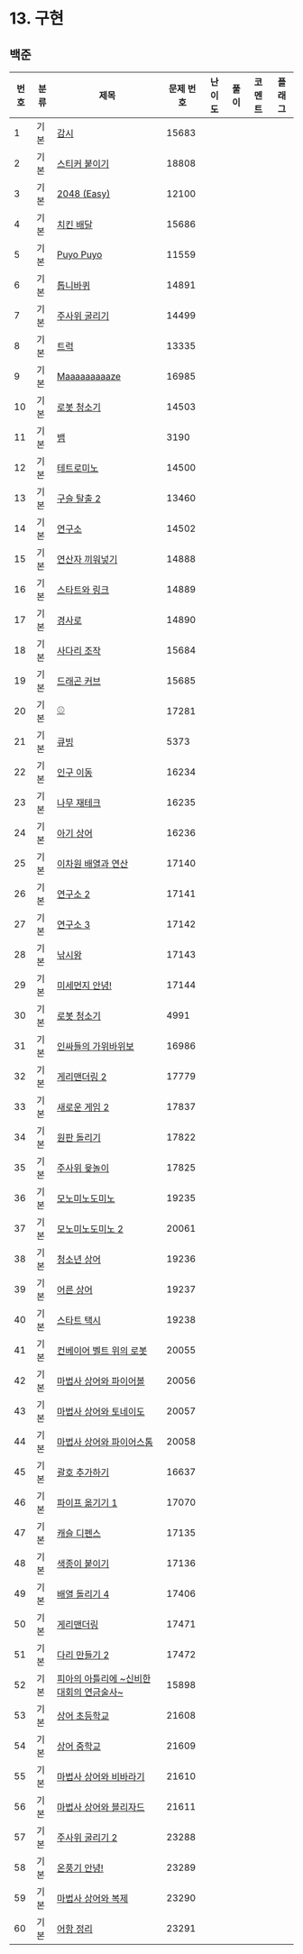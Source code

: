 # 13. 구현

## 백준
| 번호 | 분류 | 제목 | 문제 번호 | 난이도 | 풀이 | 코멘트 | 플래그 |
|----|----|--------------------------------------------------|-------|-----|------|-|--|
| 1  | 기본 | [감시](https://www.acmicpc.net/problem/15683) | 15683 |     |      | |  |
| 2  | 기본 | [스티커 붙이기](https://www.acmicpc.net/problem/18808) | 18808 |     |      | |  |
| 3  | 기본 | [2048 (Easy)](https://www.acmicpc.net/problem/12100) | 12100 |     |      | |  |
| 4  | 기본 | [치킨 배달](https://www.acmicpc.net/problem/15686) | 15686 |     |      | |  |
| 5  | 기본 | [Puyo Puyo](https://www.acmicpc.net/problem/11559) | 11559 |     |      | |  |
| 6  | 기본 | [톱니바퀴](https://www.acmicpc.net/problem/14891) | 14891 |     |      | |  |
| 7  | 기본 | [주사위 굴리기](https://www.acmicpc.net/problem/14499) | 14499 |     |      | |  |
| 8  | 기본 | [트럭](https://www.acmicpc.net/problem/13335) | 13335 |     |      | |  |
| 9  | 기본 | [Maaaaaaaaaze](https://www.acmicpc.net/problem/16985) | 16985 |     |      | |  |
| 10 | 기본 | [로봇 청소기](https://www.acmicpc.net/problem/14503) | 14503 |     |      | |  |
| 11 | 기본 | [뱀](https://www.acmicpc.net/problem/3190) | 3190  |     |      | |  |
| 12 | 기본 | [테트로미노](https://www.acmicpc.net/problem/14500) | 14500 |     |      | |  |
| 13 | 기본 | [구슬 탈출 2](https://www.acmicpc.net/problem/13460) | 13460 |     |      | |  |
| 14 | 기본 | [연구소](https://www.acmicpc.net/problem/14502) | 14502 |     |      | |  |
| 15 | 기본 | [연산자 끼워넣기](https://www.acmicpc.net/problem/14888) | 14888 |     |      | |  |
| 16 | 기본 | [스타트와 링크](https://www.acmicpc.net/problem/14889) | 14889 |     |      | |  |
| 17 | 기본 | [경사로](https://www.acmicpc.net/problem/14890) | 14890 |     |      | |  |
| 18 | 기본 | [사다리 조작](https://www.acmicpc.net/problem/15684) | 15684 |     |      | |  |
| 19 | 기본 | [드래곤 커브](https://www.acmicpc.net/problem/15685) | 15685 |     |      | |  |
| 20 | 기본 | [⚾](https://www.acmicpc.net/problem/17281) | 17281 |     |      | |  |
| 21 | 기본 | [큐빙](https://www.acmicpc.net/problem/5373) | 5373  |     |      | |  |
| 22 | 기본 | [인구 이동](https://www.acmicpc.net/problem/16234) | 16234 |     |      | |  |
| 23 | 기본 | [나무 재테크](https://www.acmicpc.net/problem/16235) | 16235 |     |      | |  |
| 24 | 기본 | [아기 상어](https://www.acmicpc.net/problem/16236) | 16236 |     |      | |  |
| 25 | 기본 | [이차원 배열과 연산](https://www.acmicpc.net/problem/17140) | 17140 |     |      | |  |
| 26 | 기본 | [연구소 2](https://www.acmicpc.net/problem/17141) | 17141 |     |      | |  |
| 27 | 기본 | [연구소 3](https://www.acmicpc.net/problem/17142) | 17142 |     |      | |  |
| 28 | 기본 | [낚시왕](https://www.acmicpc.net/problem/17143) | 17143 |     |      | |  |
| 29 | 기본 | [미세먼지 안녕!](https://www.acmicpc.net/problem/17144) | 17144 |     |      | |  |
| 30 | 기본 | [로봇 청소기](https://www.acmicpc.net/problem/4991) | 4991  |     |      | |  |
| 31 | 기본 | [인싸들의 가위바위보](https://www.acmicpc.net/problem/16986) | 16986 |     |      | |  |
| 32 | 기본 | [게리맨더링 2](https://www.acmicpc.net/problem/17779) | 17779 |     |      | |  |
| 33 | 기본 | [새로운 게임 2](https://www.acmicpc.net/problem/17837) | 17837 |     |      | |  |
| 34 | 기본 | [원판 돌리기](https://www.acmicpc.net/problem/17822) | 17822 |     |      | |  |
| 35 | 기본 | [주사위 윷놀이](https://www.acmicpc.net/problem/17825) | 17825 |     |      |  |  |
| 36 | 기본 | [모노미노도미노](https://www.acmicpc.net/problem/19235) | 19235 |     |      |  |  |
| 37 | 기본 | [모노미노도미노 2](https://www.acmicpc.net/problem/20061) | 20061 |     |      |  |  |
| 38 | 기본 | [청소년 상어](https://www.acmicpc.net/problem/19236) | 19236 |     |      |  |  |
| 39 | 기본 | [어른 상어](https://www.acmicpc.net/problem/19237) | 19237 |     |      |  |  |
| 40 | 기본 | [스타트 택시](https://www.acmicpc.net/problem/19238) | 19238 |     |      |  |  |
| 41 | 기본 | [컨베이어 벨트 위의 로봇](https://www.acmicpc.net/problem/20055) | 20055 |     |      |  |  |
| 42 | 기본 | [마법사 상어와 파이어볼](https://www.acmicpc.net/problem/20056) | 20056 |     |      |  |  |
| 43 | 기본 | [마법사 상어와 토네이도](https://www.acmicpc.net/problem/20057) | 20057 |     |      |  |  |
| 44 | 기본 | [마법사 상어와 파이어스톰](https://www.acmicpc.net/problem/20058) | 20058 |     |      |  |  |
| 45 | 기본 | [괄호 추가하기](https://www.acmicpc.net/problem/16637) | 16637 |     |      |  |  |
| 46 | 기본 | [파이프 옮기기 1](https://www.acmicpc.net/problem/17070) | 17070 |     |      |  |  |
| 47 | 기본 | [캐슬 디펜스](https://www.acmicpc.net/problem/17135) | 17135 |     |      |  |  |
| 48 | 기본 | [색종이 붙이기](https://www.acmicpc.net/problem/17136) | 17136 |     |      |  |  |
| 49 | 기본 | [배열 돌리기 4](https://www.acmicpc.net/problem/17406) | 17406 |     |      |  |  |
| 50 | 기본 | [게리맨더링](https://www.acmicpc.net/problem/17471) | 17471 |     |      |  |  |
| 51 | 기본 | [다리 만들기 2](https://www.acmicpc.net/problem/17472) | 17472 |     |      |  |  |
| 52 | 기본 | [피아의 아틀리에 ~신비한 대회의 연금술사~](https://www.acmicpc.net/problem/15898) | 15898 |     |      |  |  |
| 53 | 기본 | [상어 초등학교](https://www.acmicpc.net/problem/21608) | 21608 |     |      |  |  |
| 54 | 기본 | [상어 중학교](https://www.acmicpc.net/problem/21609) | 21609 |     |      |  |  |
| 55 | 기본 | [마법사 상어와 비바라기](https://www.acmicpc.net/problem/21610) | 21610 |     |      |  |  |
| 56 | 기본 | [마법사 상어와 블리자드](https://www.acmicpc.net/problem/21611) | 21611 |     |      |  |  |
| 57 | 기본 | [주사위 굴리기 2](https://www.acmicpc.net/problem/23288) | 23288 |     |      |  |  |
| 58 | 기본 | [온풍기 안녕!](https://www.acmicpc.net/problem/23289) | 23289 |     |      |  |  |
| 59 | 기본 | [마법사 상어와 복제](https://www.acmicpc.net/problem/23290) | 23290 |     |      |  |  |
| 60 | 기본 | [어항 정리](https://www.acmicpc.net/problem/23291) | 23291 |     |      |  |  |